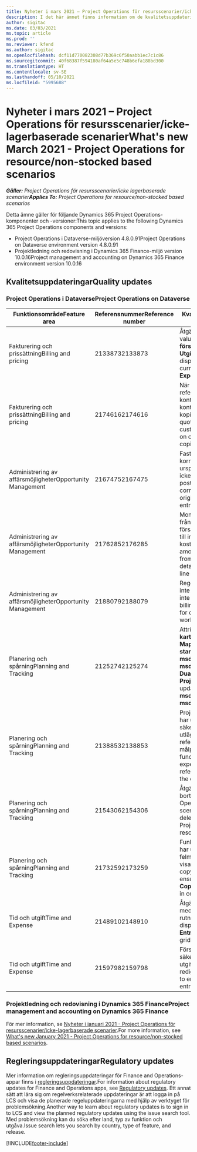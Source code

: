 ```yaml
---
title: Nyheter i mars 2021 – Project Operations för resursscenarier/icke-lagerbaserade scenarier
description: I det här ämnet finns information om de kvalitetsuppdateringar som är tillgängliga i utgåvan av Project Operations för mars 2021 för resursscenarier/icke-lagerbaserade scenarier.
author: sigitac
ms.date: 03/03/2021
ms.topic: article
ms.prod: ''
ms.reviewer: kfend
ms.author: sigitac
ms.openlocfilehash: dcf11d770082308d77b369c6f50aabb1ec7c1c86
ms.sourcegitcommit: 40f68387f594180af64a5e5c748b6efa188bd300
ms.translationtype: HT
ms.contentlocale: sv-SE
ms.lasthandoff: 05/10/2021
ms.locfileid: "5995688"
---
```

# <a name="whats-new-march-2021---project-operations-for-resourcenon-stocked-based-scenarios"></a><span data-ttu-id="4c342-103">Nyheter i mars 2021 – Project Operations för resursscenarier/icke-lagerbaserade scenarier</span><span class="sxs-lookup"><span data-stu-id="4c342-103">What's new March 2021 - Project Operations for resource/non-stocked based scenarios</span></span>

<span data-ttu-id="4c342-104">_**Gäller:** Project Operations för resursscenarier/icke lagerbaserade scenarier_</span><span class="sxs-lookup"><span data-stu-id="4c342-104">_**Applies To:** Project Operations for resource/non-stocked based scenarios_</span></span>

<span data-ttu-id="4c342-105">Detta ämne gäller för följande Dynamics 365 Project Operations-komponenter och -versioner:</span><span class="sxs-lookup"><span data-stu-id="4c342-105">This topic applies to the following Dynamics 365 Project Operations components and versions:</span></span>

- <span data-ttu-id="4c342-106">Project Operations i Dataverse-miljöversion 4.8.0.91</span><span class="sxs-lookup"><span data-stu-id="4c342-106">Project Operations on Dataverse environment version 4.8.0.91</span></span> 
- <span data-ttu-id="4c342-107">Projektledning och redovisning i Dynamics 365 Finance-miljö version 10.0.16</span><span class="sxs-lookup"><span data-stu-id="4c342-107">Project management and accounting on Dynamics 365 Finance environment version 10.0.16</span></span> 

## <a name="quality-updates"></a><span data-ttu-id="4c342-108">Kvalitetsuppdateringar</span><span class="sxs-lookup"><span data-stu-id="4c342-108">Quality updates</span></span>

### <a name="project-operations-on-dataverse"></a><span data-ttu-id="4c342-109">Project Operations i Dataverse</span><span class="sxs-lookup"><span data-stu-id="4c342-109">Project Operations on Dataverse</span></span>


| <span data-ttu-id="4c342-110">**Funktionsområde**</span><span class="sxs-lookup"><span data-stu-id="4c342-110">**Feature area**</span></span> | <span data-ttu-id="4c342-111">**Referensnummer**</span><span class="sxs-lookup"><span data-stu-id="4c342-111">**Reference number**</span></span> | <span data-ttu-id="4c342-112">**Kvalitetsuppdatering**</span><span class="sxs-lookup"><span data-stu-id="4c342-112">**Quality update**</span></span> |
| --- | --- | --- |
| <span data-ttu-id="4c342-113">Fakturering och prissättning</span><span class="sxs-lookup"><span data-stu-id="4c342-113">Billing and pricing</span></span> | <span data-ttu-id="4c342-114">2133873</span><span class="sxs-lookup"><span data-stu-id="4c342-114">2133873</span></span> | <span data-ttu-id="4c342-115">Åtgärdad visning av valutasymbolen **Enhetens försäljningspris** i rutnätet **Utgiftsberäkningar**.</span><span class="sxs-lookup"><span data-stu-id="4c342-115">Fixed the display of **Unit Sales Price** currency symbol in the **Expense Estimates** grid.</span></span> |
| <span data-ttu-id="4c342-116">Fakturering och prissättning</span><span class="sxs-lookup"><span data-stu-id="4c342-116">Billing and pricing</span></span> | <span data-ttu-id="4c342-117">2174616</span><span class="sxs-lookup"><span data-stu-id="4c342-117">2174616</span></span> | <span data-ttu-id="4c342-118">När en offert har vunnits refereras den anpassade kontraktprislistan till kontraktradsinformation som kopieras från offerten.</span><span class="sxs-lookup"><span data-stu-id="4c342-118">When a quote is won, the contract custom pricelist is referenced on contract line details that are copied from the quote.</span></span> |
| <span data-ttu-id="4c342-119">Administrering av affärsmöjligheter</span><span class="sxs-lookup"><span data-stu-id="4c342-119">Opportunity Management</span></span> | <span data-ttu-id="4c342-120">2167475</span><span class="sxs-lookup"><span data-stu-id="4c342-120">2167475</span></span> | <span data-ttu-id="4c342-121">Fast momsbelopp i korrigeringsfakturan som ursprungligen kom från en icke fakturerad faktisk post.</span><span class="sxs-lookup"><span data-stu-id="4c342-121">Fixed tax amount in the correction invoice that originated an unbilled actual entry.</span></span> |
| <span data-ttu-id="4c342-122">Administrering av affärsmöjligheter</span><span class="sxs-lookup"><span data-stu-id="4c342-122">Opportunity Management</span></span> | <span data-ttu-id="4c342-123">2176285</span><span class="sxs-lookup"><span data-stu-id="4c342-123">2176285</span></span> | <span data-ttu-id="4c342-124">Momsbelopp får inte kopieras från information om försäljningskontrakt/offertrad till information om kostnadskontrakt/offertrad.</span><span class="sxs-lookup"><span data-stu-id="4c342-124">Tax amount must not be copied from sales contract/quote line details to cost contract/quote line details.</span></span> |
| <span data-ttu-id="4c342-125">Administrering av affärsmöjligheter</span><span class="sxs-lookup"><span data-stu-id="4c342-125">Opportunity Management</span></span> | <span data-ttu-id="4c342-126">2188079</span><span class="sxs-lookup"><span data-stu-id="4c342-126">2188079</span></span> | <span data-ttu-id="4c342-127">Regel för delad fakturering får inte skapas för kontrakt som inte är arbetsbaserade.</span><span class="sxs-lookup"><span data-stu-id="4c342-127">Split billing rule must not be created for contracts that are not work-based.</span></span> |
| <span data-ttu-id="4c342-128">Planering och spårning</span><span class="sxs-lookup"><span data-stu-id="4c342-128">Planning and Tracking</span></span> | <span data-ttu-id="4c342-129">2125274</span><span class="sxs-lookup"><span data-stu-id="4c342-129">2125274</span></span> | <span data-ttu-id="4c342-130">Attributet **Dubbelskrivning till karta för projekt** för **Mappning av projektets startdatum** uppdaterats från **msdyn\_taskearlieststart** till **msdyn\_actualstart**.</span><span class="sxs-lookup"><span data-stu-id="4c342-130">**Project Dual Write Map** attribute for **Project Start Date Mapping** updated from **msdyn\_taskearlieststart** to **msdyn\_actualstart**.</span></span> |
| <span data-ttu-id="4c342-131">Planering och spårning</span><span class="sxs-lookup"><span data-stu-id="4c342-131">Planning and Tracking</span></span> | <span data-ttu-id="4c342-132">2138853</span><span class="sxs-lookup"><span data-stu-id="4c342-132">2138853</span></span> | <span data-ttu-id="4c342-133">Projektkopieringsfunktionen har uppdaterats för att säkerställa att utläggsberäkningsrader som referensuppgifter kopieras till målprojektet.</span><span class="sxs-lookup"><span data-stu-id="4c342-133">Project copy function updated to ensure expense estimate lines that reference tasks are copied to the destination project.</span></span> |
| <span data-ttu-id="4c342-134">Planering och spårning</span><span class="sxs-lookup"><span data-stu-id="4c342-134">Planning and Tracking</span></span> | <span data-ttu-id="4c342-135">2154306</span><span class="sxs-lookup"><span data-stu-id="4c342-135">2154306</span></span> | <span data-ttu-id="4c342-136">Åtgärdade problem med att ta bort kostnader i Project Operations för resursbaserade scenarier.</span><span class="sxs-lookup"><span data-stu-id="4c342-136">Fixed issues with deleting expense estimates in Project Operations for resource-based scenarios.</span></span> |
| <span data-ttu-id="4c342-137">Planering och spårning</span><span class="sxs-lookup"><span data-stu-id="4c342-137">Planning and Tracking</span></span> | <span data-ttu-id="4c342-138">2173259</span><span class="sxs-lookup"><span data-stu-id="4c342-138">2173259</span></span> | <span data-ttu-id="4c342-139">Funktionen projektkopiering har uppdaterats så att felmeddelandet **Kopierar WBS** visas i vissa situationer.</span><span class="sxs-lookup"><span data-stu-id="4c342-139">Project copy function updated to ensure it doesn't display **Copying WBS** error message in certain scenarios.</span></span> |
| <span data-ttu-id="4c342-140">Tid och utgift</span><span class="sxs-lookup"><span data-stu-id="4c342-140">Time and Expense</span></span> | <span data-ttu-id="4c342-141">2148910</span><span class="sxs-lookup"><span data-stu-id="4c342-141">2148910</span></span> | <span data-ttu-id="4c342-142">Åtgärdade visningsproblem med sidan **Redigera post** i rutnätet **Tidspost**.</span><span class="sxs-lookup"><span data-stu-id="4c342-142">Fixed display issue with the **Edit Entry** page in the **Time Entry** grid.</span></span> |
| <span data-ttu-id="4c342-143">Tid och utgift</span><span class="sxs-lookup"><span data-stu-id="4c342-143">Time and Expense</span></span> | <span data-ttu-id="4c342-144">2159798</span><span class="sxs-lookup"><span data-stu-id="4c342-144">2159798</span></span> | <span data-ttu-id="4c342-145">Försedd med kontroller som säkerställer att godkända utgiftsposter inte kan redigeras.</span><span class="sxs-lookup"><span data-stu-id="4c342-145">Tightened controls to ensure approved expense entries can't be edited.</span></span> |

### <a name="project-management-and-accounting-on-dynamics-365-finance"></a><span data-ttu-id="4c342-146">Projektledning och redovisning i Dynamics 365 Finance</span><span class="sxs-lookup"><span data-stu-id="4c342-146">Project management and accounting on Dynamics 365 Finance</span></span>

<span data-ttu-id="4c342-147">För mer information, se [Nyheter i januari 2021 - Project Operations för resursscenarier/icke-lagerbaserade scenarier](whats-new-jan-2021-resource-based.md).</span><span class="sxs-lookup"><span data-stu-id="4c342-147">For more information, see [What's new January 2021 - Project Operations for resource/non-stocked based scenarios](whats-new-jan-2021-resource-based.md).</span></span>

## <a name="regulatory-updates"></a><span data-ttu-id="4c342-148">Regleringsuppdateringar</span><span class="sxs-lookup"><span data-stu-id="4c342-148">Regulatory updates</span></span>

<span data-ttu-id="4c342-149">Mer information om regleringsuppdateringar för Finance and Operations-appar finns i [regleringsuppdateringar](/dynamics365/finance/localizations/regulatory-updates).</span><span class="sxs-lookup"><span data-stu-id="4c342-149">For information about regulatory updates for Finance and Operations apps, see [Regulatory updates](/dynamics365/finance/localizations/regulatory-updates).</span></span> <span data-ttu-id="4c342-150">Ett annat sätt att lära sig om regelverksrelaterade uppdateringar är att logga in på LCS och visa de planerade regeluppdateringarna med hjälp av verktyget för problemsökning.</span><span class="sxs-lookup"><span data-stu-id="4c342-150">Another way to learn about regulatory updates is to sign in to LCS and view the planned regulatory updates using the issue search tool.</span></span> <span data-ttu-id="4c342-151">Med problemsökning kan du söka efter land, typ av funktion och utgåva.</span><span class="sxs-lookup"><span data-stu-id="4c342-151">Issue search lets you search by country, type of feature, and release.</span></span>


[!INCLUDE[footer-include](../includes/footer-banner.md)]